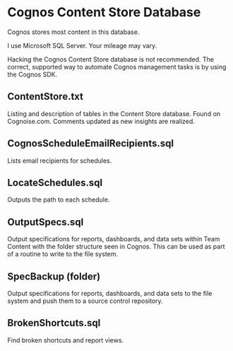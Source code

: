 # Cognos Content Store Database
Cognos stores most content in this database.

I use Microsoft SQL Server.  Your mileage may vary.

Hacking the Cognos Content Store database is not recommended.  The correct, supported way to automate Cognos management tasks is by using the Cognos SDK.

## ContentStore.txt ##

Listing and description of tables in the Content Store database.  Found on Cognoise.com.  Comments updated as new insights are realized.
  
## CognosScheduleEmailRecipients.sql ##

Lists email recipients for schedules.
  
## LocateSchedules.sql ##

Outputs the path to each schedule.
  
## OutputSpecs.sql ##

Output specifications for reports, dashboards, and data sets within Team Content with the folder structure seen in Cognos.  This can be used as part of a routine to write to the file system.
  
## SpecBackup (folder) ##

Output specifications for reports, dashboards, and data sets to the file system and push them to a source control repository.

## BrokenShortcuts.sql ##

Find broken shortcuts and report views.


